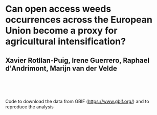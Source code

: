 # Can open access weeds occurrences across the European Union become a proxy for agricultural intensification?

## Xavier Rotllan-Puig, Irene Guerrero, Raphael d'Andrimont, Marijn van der Velde

<br>

<br>

<br>

Code to download the data from GBIF (<https://www.gbif.org/>) and to reproduce the analysis
